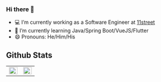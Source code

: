### Hi there 👋

<!--
**chlee1252/chlee1252** is a ✨ _special_ ✨ repository because its `README.md` (this file) appears on your GitHub profile.

Here are some ideas to get you started:

- 👯 I’m looking to collaborate on ...
- 🤔 I’m looking for help with ...
- 💬 Ask me about ...
- 📫 How to reach me: ...
- ⚡ Fun fact: ...
-->
- 💻 I’m currently working as a Software Engineer at [11street](https://www.11st.co.kr/)
- 🌱 I’m currently learning Java/Spring Boot/VueJS/Flutter
- 😄 Pronouns: He/Him/His

## Github Stats  
<table><tr><td valign="top" width="50%">

<img src="https://github-readme-stats.vercel.app/api?username=chlee1252&show_icons=true&count_private=true&hide_border=true" align="left" style="width: 100%" />

</td><td valign="top" width="50%">

<img src="https://github-readme-stats.vercel.app/api/top-langs/?username=chlee1252&hide_border=true&layout=compact" align="left" style="width: 100%" />

</td></tr></table>  

<br/>  
